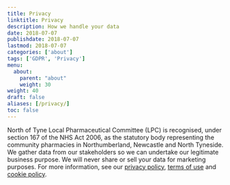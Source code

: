 ```yaml
---
title: Privacy
linktitle: Privacy
description: How we handle your data
date: 2018-07-07
publishdate: 2018-07-07
lastmod: 2018-07-07
categories: ['about']
tags: ['GDPR', 'Privacy']
menu:
  about:
    parent: "about"
    weight: 30
weight: 40
draft: false
aliases: [/privacy/]
toc: false
---
```


North of Tyne Local Pharmaceutical Committee (LPC) is recognised, under section 167 of the NHS Act 2006, as the statutory body 
representing the community pharmacies in Northumberland, Newcastle and North Tyneside.  We gather data from our stakeholders so we 
can undertake our legitimate business purpose.  We will never share or sell your data for marketing purposes.
For more information, see our [privacy policy](/about/privacy/privacy-policy/), [terms of use](/about/privacy/terms-of-use/) 
and [cookie policy](/about/privacy/cookie-policy/).


